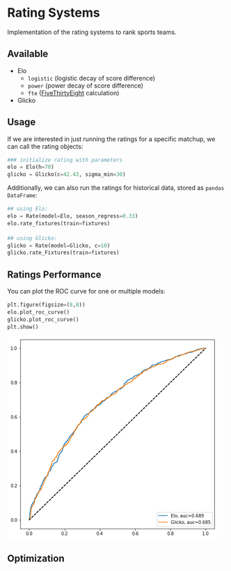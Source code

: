 # Rating Systems

Implementation of the rating systems to rank sports teams.

## Available

- Elo
	- `logistic` (logistic decay of score difference)
	- `power` (power decay of score difference)
	- `fte` ([FiveThirtyEight](https://fivethirtyeight.com/methodology/how-our-nfl-predictions-work/) calculation)
- Glicko

## Usage

If we are interested in just running the ratings for a specific matchup, we can call the rating objects:

```python
### initialize rating with parameters
elo = Elo(h=70)
glicko = Glicko(c=42.43, sigma_min=30)
```

Additionally, we can also run the ratings for historical data, stored as `pandas DataFrame`:

```python
## using Elo:
elo = Rate(model=Elo, season_regress=0.33)
elo.rate_fixtures(train=fixtures)

## using Glicko:
glicko = Rate(model=Glicko, c=10)
glicko.rate_Fixtures(train=fixtures)
```

## Ratings Performance

You can plot the ROC curve for one or multiple models:

```python
plt.figure(figsize=(8,8))
elo.plot_roc_curve()
glicko.plot_roc_curve()
plt.show()
```

![image](example_roc.png)

## Optimization
